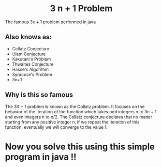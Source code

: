 <h1 align="center">3 n + 1 Problem</h1>

The famous 3x + 1 problem performed in java

## Also knows as:
 - Collatz Conjecture
 - Ulam Conjecture
 - Kakutani's Problem
 - Thwaites Conjecture
 - Hasse's Algorithm
 - Syracuse's Problem
 - 3n+1

## Why is this so famous
The 3X + 1 problem is known as the Collatz problem. It focuses on the behavior of the iteration of the function which takes odd integers n to 3n + 1 and even integers n to n/2. The Collatz conjecture declares that no matter starting from any positive integer n, if we repeat the iteration of this function, eventually we will converge to the value 1.

# Now you solve this using this simple program in java !!

